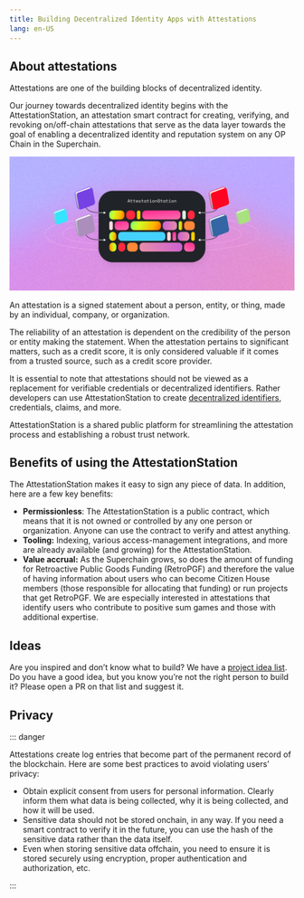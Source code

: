 ```yaml
---
title: Building Decentralized Identity Apps with Attestations 
lang: en-US
---
```


## About attestations

Attestations are one of the building blocks of decentralized identity.

Our journey towards decentralized identity begins with the AttestationStation, an attestation smart contract for creating, verifying, and revoking on/off-chain attestations that serve as the data layer towards the goal of enabling a decentralized identity and reputation system on any OP Chain in the Superchain.

![Logo](../../assets/docs/identity/atst-logo.png)

An attestation is a signed statement about a person, entity, or thing, made by an individual, company, or organization.

The reliability of an attestation is dependent on the credibility of the person or entity making the statement. When the attestation pertains to significant matters, such as a credit score, it is only considered valuable if it comes from a trusted source, such as a credit score provider.

It is essential to note that attestations should not be viewed as a replacement for verifiable credentials or decentralized identifiers. Rather developers can use AttestationStation to create [decentralized identifiers](https://www.w3.org/TR/did-core/), credentials, claims, and more.

AttestationStation is a shared public platform for streamlining the attestation process and establishing a robust trust network.


## Benefits of using the AttestationStation

The AttestationStation makes it easy to sign any piece of data. In addition, here are a few key benefits:

- **Permissionless**: The AttestationStation is a public contract, which means that it is not owned or controlled by any one person or organization. 
  Anyone can use the contract to verify and attest anything.
- **Tooling:** Indexing, various access-management integrations, and more are already available (and growing) for the AttestationStation.
- **Value accrual:** As the Superchain grows, so does the amount of funding for Retroactive Public Goods Funding (RetroPGF) and therefore the value of having information about users who can become Citizen House members (those responsible for allocating that funding) or run projects that get RetroPGF. 
  We are especially interested in attestations that identify users who contribute to positive sum games and those with additional expertise.

## Ideas

Are you inspired and don’t know what to build? 
We have a [project idea list](https://optimism.io/ideas). 
Do you have a good idea, but you know you’re not the right person to build it? Please open a PR on that list and suggest it.



## Privacy


::: danger <nbsp />


Attestations create log entries that become part of the permanent record of the blockchain. 
Here are some best practices to avoid violating users’ privacy:

- Obtain explicit consent from users for personal information. 
  Clearly inform them what data is being collected, why it is being collected, and how it will be used.
- Sensitive data should not be stored onchain, in any way. 
  If you need a smart contract to verify it in the future, you can use the hash of the sensitive data rather than the data itself.
- Even when storing sensitive data offchain, you need to ensure it is stored securely using encryption, proper authentication and authorization, etc.

:::
